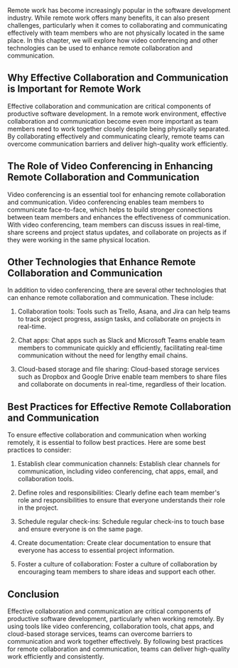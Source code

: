 
Remote work has become increasingly popular in the software development industry. While remote work offers many benefits, it can also present challenges, particularly when it comes to collaborating and communicating effectively with team members who are not physically located in the same place. In this chapter, we will explore how video conferencing and other technologies can be used to enhance remote collaboration and communication.

Why Effective Collaboration and Communication is Important for Remote Work
--------------------------------------------------------------------------

Effective collaboration and communication are critical components of productive software development. In a remote work environment, effective collaboration and communication become even more important as team members need to work together closely despite being physically separated. By collaborating effectively and communicating clearly, remote teams can overcome communication barriers and deliver high-quality work efficiently.

The Role of Video Conferencing in Enhancing Remote Collaboration and Communication
----------------------------------------------------------------------------------

Video conferencing is an essential tool for enhancing remote collaboration and communication. Video conferencing enables team members to communicate face-to-face, which helps to build stronger connections between team members and enhances the effectiveness of communication. With video conferencing, team members can discuss issues in real-time, share screens and project status updates, and collaborate on projects as if they were working in the same physical location.

Other Technologies that Enhance Remote Collaboration and Communication
----------------------------------------------------------------------

In addition to video conferencing, there are several other technologies that can enhance remote collaboration and communication. These include:

1. Collaboration tools: Tools such as Trello, Asana, and Jira can help teams to track project progress, assign tasks, and collaborate on projects in real-time.

2. Chat apps: Chat apps such as Slack and Microsoft Teams enable team members to communicate quickly and efficiently, facilitating real-time communication without the need for lengthy email chains.

3. Cloud-based storage and file sharing: Cloud-based storage services such as Dropbox and Google Drive enable team members to share files and collaborate on documents in real-time, regardless of their location.

Best Practices for Effective Remote Collaboration and Communication
-------------------------------------------------------------------

To ensure effective collaboration and communication when working remotely, it is essential to follow best practices. Here are some best practices to consider:

1. Establish clear communication channels: Establish clear channels for communication, including video conferencing, chat apps, email, and collaboration tools.

2. Define roles and responsibilities: Clearly define each team member's role and responsibilities to ensure that everyone understands their role in the project.

3. Schedule regular check-ins: Schedule regular check-ins to touch base and ensure everyone is on the same page.

4. Create documentation: Create clear documentation to ensure that everyone has access to essential project information.

5. Foster a culture of collaboration: Foster a culture of collaboration by encouraging team members to share ideas and support each other.

Conclusion
----------

Effective collaboration and communication are critical components of productive software development, particularly when working remotely. By using tools like video conferencing, collaboration tools, chat apps, and cloud-based storage services, teams can overcome barriers to communication and work together effectively. By following best practices for remote collaboration and communication, teams can deliver high-quality work efficiently and consistently.
